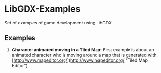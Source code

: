 LibGDX-Examples
===============

Set of examples of game development using LibGDX

Examples
--------
1. **Character animated moving in a Tiled Map:** First example is about an animated character who is moving around a map that is generated with [http://www.mapeditor.org/](http://www.mapeditor.org/ "Tiled Map Editor")
